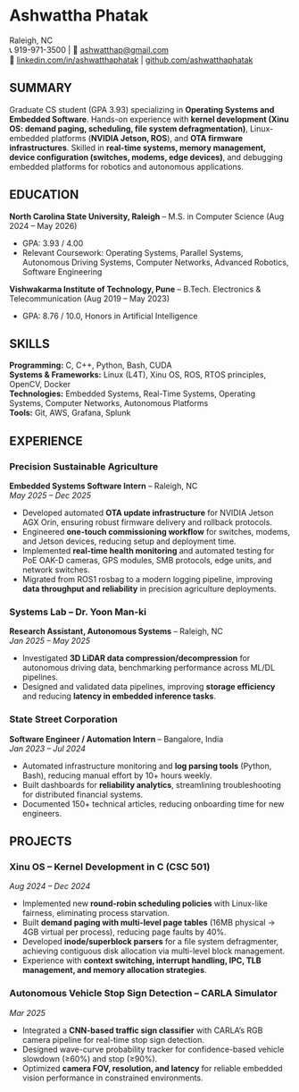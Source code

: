 # Ashwattha Phatak

Raleigh, NC  
📞 919-971-3500 | 📧 ashwatthap@gmail.com  
🔗 [linkedin.com/in/ashwatthaphatak](https://linkedin.com/in/ashwatthaphatak) | [github.com/ashwatthaphatak](https://github.com/ashwatthaphatak)

## SUMMARY

Graduate CS student (GPA 3.93) specializing in **Operating Systems and Embedded Software**. Hands-on experience with **kernel development (Xinu OS: demand paging, scheduling, file system defragmentation)**, Linux-embedded platforms (**NVIDIA Jetson, ROS**), and **OTA firmware infrastructures**. Skilled in **real-time systems, memory management, device configuration (switches, modems, edge devices)**, and debugging embedded platforms for robotics and autonomous applications.

## EDUCATION

**North Carolina State University, Raleigh** – M.S. in Computer Science (Aug 2024 – May 2026)

- GPA: 3.93 / 4.00
- Relevant Coursework: Operating Systems, Parallel Systems, Autonomous Driving Systems, Computer Networks, Advanced Robotics, Software Engineering

**Vishwakarma Institute of Technology, Pune** – B.Tech. Electronics & Telecommunication (Aug 2019 – May 2023)

- GPA: 8.76 / 10.0, Honors in Artificial Intelligence

## SKILLS

**Programming:** C, C++, Python, Bash, CUDA  
**Systems & Frameworks:** Linux (L4T), Xinu OS, ROS, RTOS principles, OpenCV, Docker  
**Technologies:** Embedded Systems, Real-Time Systems, Operating Systems, Computer Networks, Autonomous Platforms  
**Tools:** Git, AWS, Grafana, Splunk

## EXPERIENCE

### Precision Sustainable Agriculture

**Embedded Systems Software Intern** – Raleigh, NC  
_May 2025 – Dec 2025_

- Developed automated **OTA update infrastructure** for NVIDIA Jetson AGX Orin, ensuring robust firmware delivery and rollback protocols.
- Engineered **one-touch commissioning workflow** for switches, modems, and Jetson devices, reducing setup and deployment time.
- Implemented **real-time health monitoring** and automated testing for PoE OAK-D cameras, GPS modules, SMB protocols, edge units, and network switches.
- Migrated from ROS1 rosbag to a modern logging pipeline, improving **data throughput and reliability** in precision agriculture deployments.

### Systems Lab – Dr. Yoon Man-ki

**Research Assistant, Autonomous Systems** – Raleigh, NC  
_Jan 2025 – May 2025_

- Investigated **3D LiDAR data compression/decompression** for autonomous driving data, benchmarking performance across ML/DL pipelines.
- Designed and validated data pipelines, improving **storage efficiency** and reducing **latency in embedded inference tasks**.

### State Street Corporation

**Software Engineer / Automation Intern** – Bangalore, India  
_Jan 2023 – Jul 2024_

- Automated infrastructure monitoring and **log parsing tools** (Python, Bash), reducing manual effort by 10+ hours weekly.
- Built dashboards for **reliability analytics**, streamlining troubleshooting for distributed financial systems.
- Documented 150+ technical articles, reducing onboarding time for new engineers.

## PROJECTS

### Xinu OS – Kernel Development in C (CSC 501)

_Aug 2024 – Dec 2024_

- Implemented new **round-robin scheduling policies** with Linux-like fairness, eliminating process starvation.
- Built **demand paging with multi-level page tables** (16MB physical → 4GB virtual per process), reducing page faults by 40%.
- Developed **inode/superblock parsers** for a file system defragmenter, achieving contiguous disk allocation via multi-level block management.
- Experience with **context switching, interrupt handling, IPC, TLB management, and memory allocation strategies**.

### Autonomous Vehicle Stop Sign Detection – CARLA Simulator

_Mar 2025_

- Integrated a **CNN-based traffic sign classifier** with CARLA’s RGB camera pipeline for real-time stop sign detection.
- Designed wave-curve probability tracker for confidence-based vehicle slowdown (≥60%) and stop (≥90%).
- Optimized **camera FOV, resolution, and latency** for reliable embedded vision performance in constrained environments.

